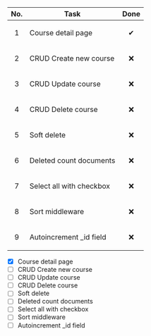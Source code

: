 | No. | Task | Done |
|:---:|:----:|:----:|
| 1 | <p align="left">Course detail page</p> | ✔ |
| 2 | <p align="left">CRUD Create new course</p> | ❌ |
| 3 | <p align="left">CRUD Update course</p> | ❌ |
| 4 | <p align="left">CRUD Delete course</p> | ❌ |
| 5 | <p align="left">Soft delete</p> | ❌ |
| 6 | <p align="left">Deleted count documents</p> | ❌ |
| 7 | <p align="left">Select all with checkbox</p> | ❌ |
| 8 | <p align="left">Sort middleware</p> | ❌ |
| 9 | <p align="left">Autoincrement _id field</p> | ❌ |

- [x] Course detail page
- [ ] CRUD Create new course
- [ ] CRUD Update course
- [ ] CRUD Delete course
- [ ] Soft delete
- [ ] Deleted count documents
- [ ] Select all with checkbox
- [ ] Sort middleware
- [ ] Autoincrement _id field